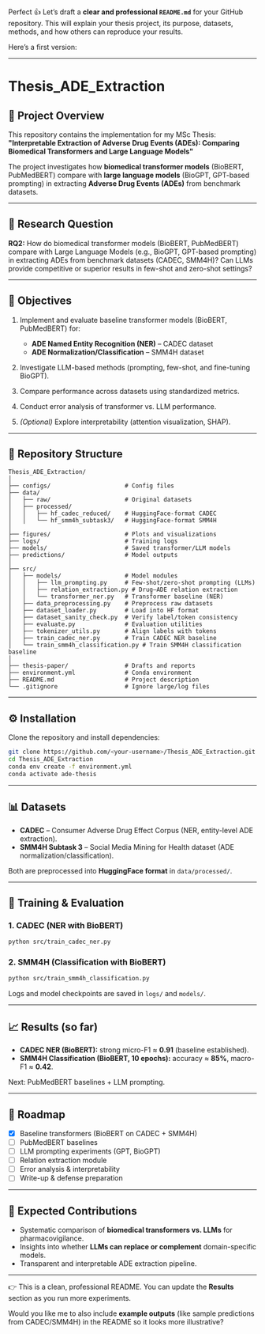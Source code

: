 Perfect 👍 Let’s draft a **clear and professional `README.md`** for your GitHub repository. This will explain your thesis project, its purpose, datasets, methods, and how others can reproduce your results.

Here’s a first version:

---

# Thesis\_ADE\_Extraction

## 📖 Project Overview

This repository contains the implementation for my MSc Thesis:
**"Interpretable Extraction of Adverse Drug Events (ADEs): Comparing Biomedical Transformers and Large Language Models"**

The project investigates how **biomedical transformer models** (BioBERT, PubMedBERT) compare with **large language models** (BioGPT, GPT-based prompting) in extracting **Adverse Drug Events (ADEs)** from benchmark datasets.

---

## 🎯 Research Question

**RQ2:**
How do biomedical transformer models (BioBERT, PubMedBERT) compare with Large Language Models (e.g., BioGPT, GPT-based prompting) in extracting ADEs from benchmark datasets (CADEC, SMM4H)?
Can LLMs provide competitive or superior results in few-shot and zero-shot settings?

---

## 📌 Objectives

1. Implement and evaluate baseline transformer models (BioBERT, PubMedBERT) for:

   * **ADE Named Entity Recognition (NER)** – CADEC dataset
   * **ADE Normalization/Classification** – SMM4H dataset
2. Investigate LLM-based methods (prompting, few-shot, and fine-tuning BioGPT).
3. Compare performance across datasets using standardized metrics.
4. Conduct error analysis of transformer vs. LLM performance.
5. *(Optional)* Explore interpretability (attention visualization, SHAP).

---

## 📂 Repository Structure

```
Thesis_ADE_Extraction/
│
├── configs/                     # Config files
├── data/
│   ├── raw/                     # Original datasets
│   ├── processed/
│   │   ├── hf_cadec_reduced/    # HuggingFace-format CADEC
│   │   └── hf_smm4h_subtask3/   # HuggingFace-format SMM4H
│
├── figures/                     # Plots and visualizations
├── logs/                        # Training logs
├── models/                      # Saved transformer/LLM models
├── predictions/                 # Model outputs
│
├── src/
│   ├── models/                  # Model modules
│   │   ├── llm_prompting.py     # Few-shot/zero-shot prompting (LLMs)
│   │   ├── relation_extraction.py # Drug–ADE relation extraction
│   │   └── transformer_ner.py   # Transformer baseline (NER)
│   ├── data_preprocessing.py    # Preprocess raw datasets
│   ├── dataset_loader.py        # Load into HF format
│   ├── dataset_sanity_check.py  # Verify label/token consistency
│   ├── evaluate.py              # Evaluation utilities
│   ├── tokenizer_utils.py       # Align labels with tokens
│   ├── train_cadec_ner.py       # Train CADEC NER baseline
│   └── train_smm4h_classification.py # Train SMM4H classification baseline
│
├── thesis-paper/                # Drafts and reports
├── environment.yml              # Conda environment
├── README.md                    # Project description
└── .gitignore                   # Ignore large/log files
```

---

## ⚙️ Installation

Clone the repository and install dependencies:

```bash
git clone https://github.com/<your-username>/Thesis_ADE_Extraction.git
cd Thesis_ADE_Extraction
conda env create -f environment.yml
conda activate ade-thesis
```

---

## 📊 Datasets

* **CADEC** – Consumer Adverse Drug Effect Corpus (NER, entity-level ADE extraction).
* **SMM4H Subtask 3** – Social Media Mining for Health dataset (ADE normalization/classification).

Both are preprocessed into **HuggingFace format** in `data/processed/`.

---

## 🚀 Training & Evaluation

### 1. CADEC (NER with BioBERT)

```bash
python src/train_cadec_ner.py
```

### 2. SMM4H (Classification with BioBERT)

```bash
python src/train_smm4h_classification.py
```

Logs and model checkpoints are saved in `logs/` and `models/`.

---

## 📈 Results (so far)

* **CADEC NER (BioBERT):** strong micro-F1 ≈ **0.91** (baseline established).
* **SMM4H Classification (BioBERT, 10 epochs):** accuracy ≈ **85%**, macro-F1 ≈ **0.42**.

Next: PubMedBERT baselines + LLM prompting.

---

## 🏁 Roadmap

* [x] Baseline transformers (BioBERT on CADEC + SMM4H)
* [ ] PubMedBERT baselines
* [ ] LLM prompting experiments (GPT, BioGPT)
* [ ] Relation extraction module
* [ ] Error analysis & interpretability
* [ ] Write-up & defense preparation

---

## 📜 Expected Contributions

* Systematic comparison of **biomedical transformers vs. LLMs** for pharmacovigilance.
* Insights into whether **LLMs can replace or complement** domain-specific models.
* Transparent and interpretable ADE extraction pipeline.

---

👉 This is a clean, professional README. You can update the **Results** section as you run more experiments.

Would you like me to also include **example outputs** (like sample predictions from CADEC/SMM4H) in the README so it looks more illustrative?
